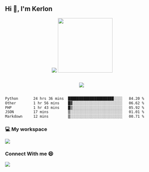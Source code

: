 ## Hi 👋, I'm Kerlon
<div align="center">
 <img scr="">
 <img src= "https://github-readme-stats.vercel.app/api?username=kerlonfernandes&show_icons=true&theme=radical"/>
  <img height="180em" src="https://github-readme-stats.vercel.app/api/top-langs/?username=kerlonfernandes&layout=compact&langs_count=8&theme=radical"/>
</div> 

<p align="center" style="margin: 30px;">

 <img src="https://skillicons.dev/icons?i=html,css,bootstrap,js,nodejs,jquery,python,flask,php,mysql,lua,sqlite,firebase">

</p>
<!--START_SECTION:waka-->

```txt
Python       24 hrs 36 mins  █████████████████████░░░░   84.20 %
Other        1 hr 56 mins    █▓░░░░░░░░░░░░░░░░░░░░░░░   06.62 %
PHP          1 hr 43 mins    █▒░░░░░░░░░░░░░░░░░░░░░░░   05.92 %
JSON         17 mins         ▒░░░░░░░░░░░░░░░░░░░░░░░░   01.01 %
Markdown     12 mins         ▒░░░░░░░░░░░░░░░░░░░░░░░░   00.71 %
```

<!--END_SECTION:waka-->


<p align="center">
 <h3>💻 My workspace</h3>
    <img src="https://skillicons.dev/icons?i=mint" />
</p>

<p align="center">
 <h3>Connect With me 😄</h3> 
    <a href="https://www.linkedin.com/in/kerlon-fernandes"><img src="https://skillicons.dev/icons?i=linkedin" />
  </a>
</p>



